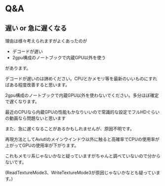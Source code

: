 # Q&A

## 遅い or 急に遅くなる

理由は様々考えられますがよくあったのが

- デコードが遅い
- 2gpu構成のノートブックで内蔵GPU以外を使う

があります。

デコードが遅いのは諦めください。CPUとかメモリ等を最新のいいものにすればある程度改善すると思います。

2gpu構成のノートブックで内蔵GPU以外を使わないでください。多分ほぼ確定で遅くなります。

最近のCPUなら内蔵GPUの性能もかなりいいので常識的な設定でフルHDぐらいの動画なら問題ないと思います

また、急に遅くなることがあるかもしれませんが、原因不明です。

再現方法としてAviutlのメインウインドウ以外に触ると高確率でCPUの使用率が上がってGPUの使用率が下がります。

これもメモリ系じゃないかなと疑っていますがちゃんと調べていないので分からないです。

(ReadTextureMode3、WriteTextureMode3が原因じゃないかなとも疑っています。)

